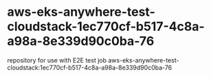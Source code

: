 # aws-eks-anywhere-test-cloudstack-1ec770cf-b517-4c8a-a98a-8e339d90c0ba-76
repository for use with E2E test job aws-eks-anywhere-test-cloudstack:1ec770cf-b517-4c8a-a98a-8e339d90c0ba-76
